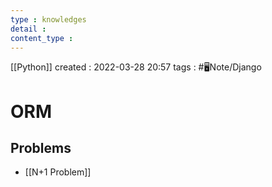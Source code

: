 ```yaml
---
type : knowledges
detail : 
content_type :
---
```


[[Python]]
created : 2022-03-28 20:57
tags : #🖥️Note/Django 

# ORM

## Problems
- [[N+1 Problem]]
